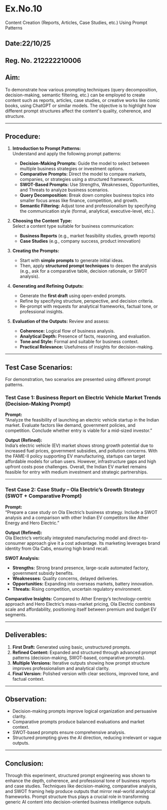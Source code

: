 # Ex.No.10
Content Creation (Reports, Articles, Case Studies, etc.) Using Prompt Patterns

## Date:22/10/25
## Reg. No. 212222210006

## Aim:
To demonstrate how various prompting techniques (query decomposition, decision-making, semantic filtering, etc.) can be employed to create content such as reports, articles, case studies, or creative works like comic books, using ChatGPT or similar models. The objective is to highlight how different prompt structures affect the content's quality, coherence, and structure.

***

## **Procedure:**

1. **Introduction to Prompt Patterns:**  
   Understand and apply the following prompt patterns:
   - **Decision-Making Prompts:** Guide the model to select between multiple business strategies or investment options.
   - **Comparative Prompts:** Direct the model to compare markets, companies, or strategies using a structured framework.
   - **SWOT-Based Prompts:** Use Strengths, Weaknesses, Opportunities, and Threats to analyze business scenarios.
   - **Query Decomposition:** Break down complex business topics into smaller focus areas like finance, competition, and growth.
   - **Semantic Filtering:** Adjust tone and professionalism by specifying the communication style (formal, analytical, executive-level, etc.).

2. **Choosing the Content Type:**  
   Select a content type suitable for business communication:
   - **Business Reports** (e.g., market feasibility studies, growth reports)  
   - **Case Studies** (e.g., company success, product innovation)

3. **Creating the Prompts:**
   - Start with **simple prompts** to generate initial ideas.  
   - Then, apply **structured prompt techniques** to deepen the analysis (e.g., ask for a comparative table, decision rationale, or SWOT analysis).

4. **Generating and Refining Outputs:**
   - Generate the **first draft** using open-ended prompts.
   - Refine by specifying structure, perspective, and decision criteria.
   - Re-prompt with requests for analytical frameworks, factual tone, or professional insights.

5. **Evaluation of the Outputs:**
   Review and assess:
   - **Coherence:** Logical flow of business analysis.
   - **Analytical Depth:** Presence of facts, reasoning, and evaluation.
   - **Tone and Style:** Formal and suitable for business context.
   - **Practical Relevance:** Usefulness of insights for decision-making.

***

## **Test Case Scenarios:**
For demonstration, two scenarios are presented using different prompt patterns.

### **Test Case 1: Business Report on Electric Vehicle Market Trends (Decision-Making Prompt)**

**Prompt:**  
“Analyze the feasibility of launching an electric vehicle startup in the Indian market. Evaluate factors like demand, government policies, and competition. Conclude whether entry is viable for a mid-sized investor.”

**Output (Refined):**  
India’s electric vehicle (EV) market shows strong growth potential due to increased fuel prices, government subsidies, and pollution concerns. With the FAME-II policy supporting EV manufacturing, startups can target affordable models for urban users. However, infrastructure gaps and high upfront costs pose challenges. Overall, the Indian EV market remains feasible for entry with medium investment and strategic partnerships.

***

### **Test Case 2: Case Study – Ola Electric’s Growth Strategy (SWOT + Comparative Prompt)**

**Prompt:**  
“Prepare a case study on Ola Electric’s business strategy. Include a SWOT analysis and a comparison with other Indian EV competitors like Ather Energy and Hero Electric.”

**Output (Refined):**  
Ola Electric’s vertically integrated manufacturing model and direct-to-consumer approach give it a cost advantage. Its marketing leverages brand identity from Ola Cabs, ensuring high brand recall.

**SWOT Analysis:**
- **Strengths:** Strong brand presence, large-scale automated factory, government subsidy benefits.  
- **Weaknesses:** Quality concerns, delayed deliveries.  
- **Opportunities:** Expanding into overseas markets, battery innovation.  
- **Threats:** Rising competition, uncertain regulatory environment.

**Comparative Insights:** Compared to Ather Energy’s technology-centric approach and Hero Electric’s mass-market pricing, Ola Electric combines scale and affordability, positioning itself between premium and budget EV segments.

***

## **Deliverables:**
1. **First Draft:** Generated using basic, unstructured prompts.
2. **Refined Content:** Expanded and structured through advanced prompt patterns (decision-making, SWOT-based, comparative prompts).
3. **Multiple Versions:** Iterative outputs showing how prompt structure improves professionalism and analytical clarity.
4. **Final Version:** Polished version with clear sections, improved tone, and factual context.

***

## **Observation:**
- Decision-making prompts improve logical organization and persuasive clarity.
- Comparative prompts produce balanced evaluations and market context.
- SWOT-based prompts ensure comprehensive analysis.
- Structured prompting gives the AI direction, reducing irrelevant or vague outputs.

***

## **Conclusion:**
Through this experiment, structured prompt engineering was shown to enhance the depth, coherence, and professional tone of business reports and case studies. Techniques like decision-making, comparative analysis, and SWOT framing help produce outputs that mirror real-world analytical frameworks. Prompt structure thus plays a crucial role in transforming generic AI content into decision-oriented business intelligence outputs.
